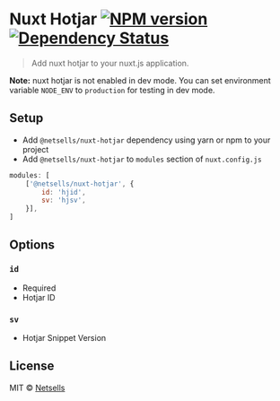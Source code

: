 # Nuxt Hotjar [![NPM version][npm-image]][npm-url] [![Dependency Status][daviddm-image]][daviddm-url] 
> Add nuxt hotjar to your nuxt.js application.

**Note:** nuxt hotjar is not enabled in dev mode.
You can set environment variable `NODE_ENV` to `production` for testing in dev mode.

## Setup
- Add `@netsells/nuxt-hotjar` dependency using yarn or npm to your project
- Add `@netsells/nuxt-hotjar` to `modules` section of `nuxt.config.js`
```js
modules: [
    ['@netsells/nuxt-hotjar', { 
        id: 'hjid', 
        sv: 'hjsv',
    }],
]
```

## Options

### `id`
- Required
- Hotjar ID

### `sv`
- Hotjar Snippet Version


## License

MIT © [Netsells](https://netsells.co.uk)


[npm-image]: https://badge.fury.io/js/%40netsells%2Fnuxt-hotjar.svg
[npm-url]: https://npmjs.org/package/@netsells/nuxt-hotjar
[travis-image]: https://travis-ci.org/netsells/nuxt-hotjar.svg?branch=master
[travis-url]: https://travis-ci.org/netsells/nuxt-hotjar
[daviddm-image]: https://david-dm.org/netsells/nuxt-hotjar.svg?theme=shields.io
[daviddm-url]: https://david-dm.org/netsells/nuxt-hotjar
[coveralls-image]: https://coveralls.io/repos/netsells/nuxt-hotjar/badge.svg
[coveralls-url]: https://coveralls.io/r/netsells/nuxt-hotjar
